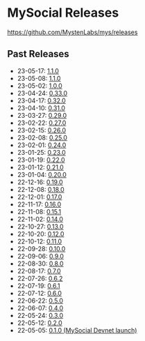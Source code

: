 # MySocial Releases
https://github.com/MystenLabs/mys/releases

## Past Releases
* 23-05-17: [1.1.0](https://github.com/MystenLabs/mys/releases/tag/mainnet-v1.1.0)
* 23-05-08: [1.1.0](https://github.com/MystenLabs/mys/releases/tag/devnet-v1.1.0)
* 23-05-02: [1.0.0](https://github.com/MystenLabs/mys/releases/tag/mys-v1.0.0)
* 23-04-24: [0.33.0](https://github.com/MystenLabs/mys/releases/tag/devnet-0.33.0)
* 23-04-17: [0.32.0](https://github.com/MystenLabs/mys/releases/tag/devnet-0.32.0)
* 23-04-10: [0.31.0](https://github.com/MystenLabs/mys/releases/tag/devnet-0.31.0)
* 23-03-27: [0.29.0](https://github.com/MystenLabs/mys/releases/tag/devnet-0.29.0)
* 23-02-22: [0.27.0](https://github.com/MystenLabs/mys/releases/tag/devnet-0.27.0)
* 23-02-15: [0.26.0](https://github.com/MystenLabs/mys/releases/tag/devnet-0.26.0)
* 23-02-08: [0.25.0](https://github.com/MystenLabs/mys/releases/tag/devnet-0.25.0)
* 23-02-01: [0.24.0](https://github.com/MystenLabs/mys/releases/tag/devnet-0.24.0)
* 23-01-25: [0.23.0](https://github.com/MystenLabs/mys/releases/tag/devnet-0.23.0)
* 23-01-19: [0.22.0](https://github.com/MystenLabs/mys/releases/tag/devnet-0.22.0)
* 23-01-12: [0.21.0](https://github.com/MystenLabs/mys/releases/tag/devnet-0.21.0)
* 23-01-04: [0.20.0](https://github.com/MystenLabs/mys/releases/tag/devnet-0.20.0)
* 22-12-16: [0.19.0](https://github.com/MystenLabs/mys/releases/tag/devnet-0.19.0)
* 22-12-08: [0.18.0](https://github.com/MystenLabs/mys/releases/tag/devnet-0.18.0)
* 22-12-01: [0.17.0](https://github.com/MystenLabs/mys/releases/tag/devnet-0.17.0)
* 22-11-17: [0.16.0](https://github.com/MystenLabs/mys/releases/tag/devnet-0.16.0)
* 22-11-08: [0.15.1](https://github.com/MystenLabs/mys/releases/tag/devnet-0.15.1)
* 22-11-02: [0.14.0](https://github.com/MystenLabs/mys/releases/tag/devnet-0.14.0)
* 22-10-27: [0.13.0](https://github.com/MystenLabs/mys/releases/tag/devnet-0.13.0)
* 22-10-20: [0.12.0](https://github.com/MystenLabs/mys/releases/tag/devnet-0.12.0)
* 22-10-12: [0.11.0](https://github.com/MystenLabs/mys/releases/tag/devnet-0.11.0)
* 22-09-28: [0.10.0](https://github.com/MystenLabs/mys/releases/tag/devnet-0.10.0)
* 22-09-06: [0.9.0](https://github.com/MystenLabs/mys/releases/tag/devnet-0.9.0)
* 22-08-30: [0.8.0](https://github.com/MystenLabs/mys/releases/tag/devnet-0.8.0)
* 22-08-17: [0.7.0](https://github.com/MystenLabs/mys/releases/tag/devnet-0.7.0)
* 22-07-26: [0.6.2](https://github.com/MystenLabs/mys/releases/tag/devnet-0.6.2)
* 22-07-19: [0.6.1](https://github.com/MystenLabs/mys/releases/tag/devnet-0.6.1)
* 22-07-12: [0.6.0](https://github.com/MystenLabs/mys/releases/tag/devnet-0.6.0-rc)
* 22-06-22: [0.5.0](https://github.com/MystenLabs/mys/releases/tag/devnet-0.5.0-rc)
* 22-06-07: [0.4.0](https://github.com/MystenLabs/mys/releases/tag/devnet-0.4.0-rc)
* 22-05-24: [0.3.0](https://github.com/MystenLabs/mys/releases/tag/devnet-0.3.0-rc)
* 22-05-12: [0.2.0](https://medium.com/mysten-labs/mys-release-notes-v0-2-0-7b377e2bf01)
* 22-05-05: [0.1.0 (MySocial Devnet launch)](https://medium.com/mysten-labs/mys-devnet-public-release-a2be304ff36b)
